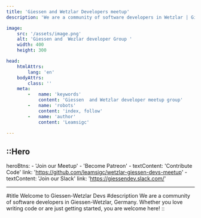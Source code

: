 ```yaml
---
title: 'Giessen and Wetzlar Developers meetup'
description: 'We are a community of software developers in Wetzlar | Giessen, Germany. Whether you love writing code or are just getting started, you are welcome here! '

image:  
    src: '/assets/image.png'  
    alt: 'Giessen and  Wezlar developer Group '  
    width: 400  
    height: 300

head:
    htmlAttrs:
        lang: 'en'
    bodyAttrs:
        class: ''
    meta:
        -   name: 'keywords' 
            content: 'Giessen  and Wetzlar developer meetup group'
        -   name: 'robots'
            content: 'index, follow'    
        -   name: 'author'      
            content: 'Leamsigc'

---
```



::Hero
---

heroBtns:
    - 'Join our Meetup'
    - 'Become Patreon'
    -
        textContent: 'Contribute Code'
        link: 'https://github.com/leamsigc/wetzlar-giessen-devs-meetup'
    -
        textContent: 'Join  our Slack'
        link: 'https://giessendev.slack.com/'

---
#title
Welcome to Giessen-Wetzlar Devs
#description
We are a community of software developers in Giessen-Wetzlar, Germany. Whether
you love writing code or are just getting started, you are welcome
here!
::
